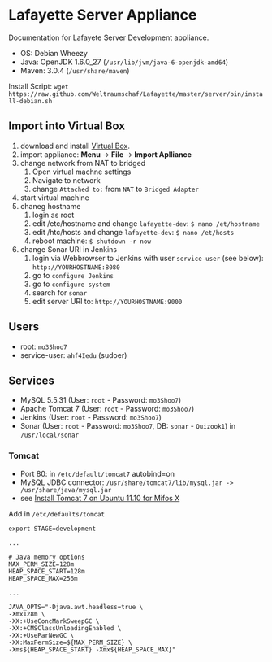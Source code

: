 # Lafayette Server Appliance

Documentation for Lafayete Server Development appliance.

- OS: Debian Wheezy
- Java: OpenJDK 1.6.0_27 (`/usr/lib/jvm/java-6-openjdk-amd64`)
- Maven: 3.0.4 (`/usr/share/maven`)

Install Script: `wget https://raw.github.com/Weltraumschaf/Lafayette/master/server/bin/install-debian.sh`

## Import into Virtual Box

1. download and install [Virtual Box][1]. 
2. import appliance: __Menu__ -> __File__ -> __Import Aplliance__
3. change network from NAT to bridged
    1. Open virtual machne settings
    2. Navigate to network
    3. change `Attached to:` from `NAT` to `Bridged Adapter`
4. start virtual machine
5. chaneg hostname
	1. login as root
	2. edit /etc/hostname and change `lafayette-dev`: `$ nano /et/hostname`
	3. edit /htc/hosts and  change `lafayette-dev`: `$ nano /et/hosts`
	4. reboot machine: `$ shutdown -r now`
6. change Sonar URI in Jenkins
	1. login via Webbrowser to Jenkins with user `service-user` (see below): `http://YOURHOSTNAME:8080`
	2. go to `configure Jenkins`
	3. go to `configure system`
	4. search for `sonar`
	5. edit server URI to: `http://YOURHOSTNAME:9000`
	
## Users

- root: `mo3Shoo7`
- service-user: `ahf4Iedu` (sudoer)

## Services

* MySQL 5.5.31 (User: `root` - Password: `mo3Shoo7`)
* Apache Tomcat 7 (User: `root` - Password: `mo3Shoo7`)
* Jenkins (User: `root` - Password: `mo3Shoo7`)
* Sonar (User: `root` - Password: `mo3Shoo7`, DB: `sonar` - `Quizook1`) in `/usr/local/sonar`

### Tomcat

- Port 80: in `/etc/default/tomcat7` autobind=on
- MySQL JDBC connector: `/usr/share/tomcat7/lib/mysql.jar -> /usr/share/java/mysql.jar`
- see [Install Tomcat 7 on Ubuntu 11.10 for Mifos X][2]

Add in `/etc/defaults/tomcat`

    export STAGE=development
    
    ...
	
    # Java memory options
    MAX_PERM_SIZE=128m
    HEAP_SPACE_START=128m
    HEAP_SPACE_MAX=256m
	
    ...
	
    JAVA_OPTS="-Djava.awt.headless=true \
    -Xmx128m \
    -XX:+UseConcMarkSweepGC \
    -XX:+CMSClassUnloadingEnabled \
    -XX:+UseParNewGC \
    -XX:MaxPermSize=${MAX_PERM_SIZE} \
    -Xms${HEAP_SPACE_START} -Xmx${HEAP_SPACE_MAX}"

[1]: https://www.virtualbox.org/wiki/Downloads
[2]: https://mifosforge.jira.com/wiki/display/MIFOSX/Install+Tomcat+7+on+Ubuntu+11.10+for+Mifos+X
